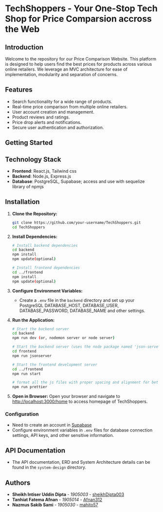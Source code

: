 # TechShoppers - Your One-Stop Tech Shop for Price Comparsion accross the Web

## Introduction
Welcome to the repository for our Price Comparison Website. This platform is designed to help users find the best prices for products across various online retailers. We leverage an MVC architecture for ease of implementation, modularity and separation of concerns.

## Features
- Search functionality for a wide range of products.
- Real-time price comparison from multiple online retailers.
- User account creation and management.
- Product reviews and ratings.
- Price drop alerts and notifications.
- Secure user authentication and authorization.

## Getting Started

## Technology Stack

- **Frontend**: React.js, Tailwind css
- **Backend**: Node.js, Express.js
- **Database**: PostgreSQL, Supabase; access and use with sequelize library of npmjs

## Installation

1. **Clone the Repository:**
   ```bash
   git clone https://github.com/your-username/TechShoppers.git
   cd TechShoppers
   ```

2. **Install Dependencies:**
   ```bash
   # Install backend dependencies
   cd backend
   npm install
   npm update(optional)

   # Install frontend dependencies
   cd ../frontend
   npm install
   npm update(optional)
   ```

3. **Configure Environment Variables:**
   - Create a `.env` file in the `backend` directory and set up your PostgreSQL DATABASE_HOST, DATABASE_USER, DATABASE_PASSWORD, DATABASE_NAME and other settings.

4. **Run the Application:**
   ```bash
   # Start the backend server
   cd backend
   npm run dev (or, nodemon server or node server)

   # Start the backend server (uses the node package named 'json-server'; fetch sample data for temporary use in the frontend)
   cd frontend
   npm run jsonserver

   # Start the frontend development server
   cd ../frontend
   npm run start

   # format all the js files with proper spacing and alignment for better readability
   npm run prettier
   ```

5. **Open in Browser:**
   Open your browser and navigate to [http://localhost:3000/home](http://localhost:3000/home) to access homepage of TechShoppers.

### Configuration
- Need to create an account in [Supabase](https://supabase.com/)
- Configure environment variables in `.env` files for database connection settings, API keys, and other sensitive information.

## API Documentation

- The API documentation, ERD and System Architecture details can be found in the `system-design` directory.

## Authors
- **Sheikh Intiser Uddin Dipta** - *1905003* - [sheikhDipta003](https://github.com/sheikhDipta003)
- **Tanhiat Fatema Afnan** - *1905014* - [Afnan312](https://github.com/Afnan312)
- **Nazmus Sakib Sami** - *1905030* - [mahito57](https://github.com/mahito57)
